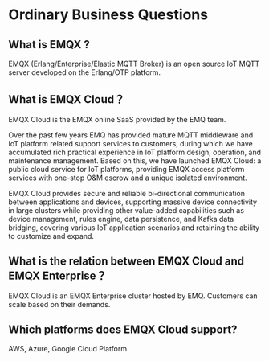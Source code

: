# Ordinary Business Questions

## What is EMQX ?

EMQX (Erlang/Enterprise/Elastic MQTT Broker) is an open source IoT MQTT server developed on the Erlang/OTP platform.

## What is EMQX Cloud？

EMQX Cloud is the EMQX online SaaS provided by the EMQ team.

Over the past few years EMQ has provided mature MQTT middleware and IoT platform related support services to customers, during which we have accumulated rich practical experience in IoT platform design, operation, and maintenance management. Based on this, we have launched EMQX Cloud: a public cloud service for IoT platforms, providing EMQX access platform services with one-stop O&M escrow and a unique isolated environment.

EMQX Cloud provides secure and reliable bi-directional communication between applications and devices, supporting massive device connectivity in large clusters while providing other value-added capabilities such as device management, rules engine, data persistence, and Kafka data bridging, covering various IoT application scenarios and retaining the ability to customize and expand.

## What is the relation between EMQX Cloud and EMQX Enterprise？

EMQX Cloud is an EMQX Enterprise cluster hosted by EMQ. Customers can scale based on their demands.

## Which platforms does EMQX Cloud support?

AWS, Azure, Google Cloud Platform.
